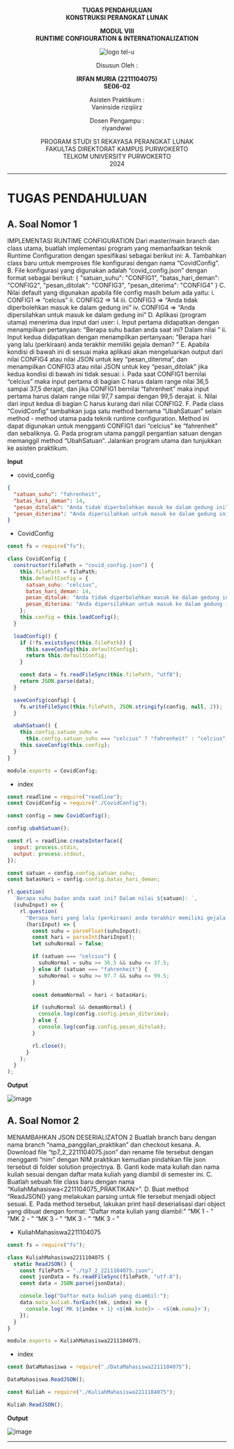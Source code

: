 <div align="center">

**TUGAS PENDAHULUAN**  
**KONSTRUKSI PERANGKAT LUNAK**

**MODUL VIII**  
**RUNTIME CONFIGURATION & INTERNATIONALIZATION**

![logo tel-u](https://github.com/user-attachments/assets/3a44181d-9c92-47f6-8cf0-87755117fd99)

Disusun Oleh :

**IRFAN MURIA (2211104075)**  
**SE06-02**

Asisten Praktikum :  
Vaninside
rizqiiirz

Dosen Pengampu :  
riyandwwi

PROGRAM STUDI S1 REKAYASA PERANGKAT LUNAK  
FAKULTAS DIREKTORAT KAMPUS PURWOKERTO  
TELKOM UNIVERSITY PURWOKERTO  
2024

</div>

---

# TUGAS PENDAHULUAN

## A. Soal Nomor 1

IMPLEMENTASI RUNTIME CONFIGURATION
Dari master/main branch dan class utama, buatlah implementasi program yang memanfaatkan teknik Runtime Configuration dengan spesifikasi sebagai berikut ini:
A. Tambahkan class baru untuk memproses file konfigurasi dengan nama “CovidConfig”.
B. File konfigurasi yang digunakan adalah “covid_config.json” dengan format sebagai berikut:
{
"satuan_suhu": "CONFIG1",
"batas_hari_deman": "CONFIG2",
"pesan_ditolak": "CONFIG3",
"pesan_diterima": "CONFIG4"
}
C. Nilai default yang digunakan apabila file config masih belum ada yaitu:
i. CONFIG1 => “celcius”
ii. CONFIG2 => 14
iii. CONFIG3 => “Anda tidak diperbolehkan masuk ke dalam gedung ini”
iv. CONFIG4 => “Anda dipersilahkan untuk masuk ke dalam gedung ini”
D. Aplikasi (program utama) menerima dua input dari user:
i. Input pertama didapatkan dengan menampilkan pertanyaan: “Berapa suhu badan anda saat ini? Dalam nilai <CONFIG1>”
ii. Input kedua didapatkan dengan menampilkan pertanyaan: “Berapa hari yang lalu (perkiraan) anda terakhir memiliki gejala deman? ”
E. Apabila kondisi di bawah ini di sesuai maka aplikasi akan mengeluarkan output dari nilai CONFIG4 atau nilai JSON untuk key “pesan_diterima”, dan menampilkan CONFIG3 atau nilai JSON untuk key “pesan_ditolak” jika kedua kondisi di bawah ini tidak sesuai:
i. Pada saat CONFIG1 bernilai “celcius” maka input pertama di bagian C harus dalam range nilai 36,5 sampai 37,5 derajat, dan jika CONFIG1 bernilai “fahrenheit” maka input pertama harus dalam range nilai 97,7 sampai dengan 99,5 derajat.
ii. Nilai dari input kedua di bagian C harus kurang dari nilai CONFIG2.
F. Pada class “CovidConfig” tambahkan juga satu method bernama “UbahSatuan” selain method - method utama pada teknik runtime configuration. Method ini dapat digunakan untuk mengganti CONFIG1 dari “celcius” ke “fahrenheit" dan sebaliknya.
G. Pada program utama panggil pergantian satuan dengan memanggil method “UbahSatuan”. Jalankan program utama dan tunjukkan ke asisten praktikum.

**Input**

- covid_config

```json
{
  "satuan_suhu": "fahrenheit",
  "batas_hari_deman": 14,
  "pesan_ditolak": "Anda tidak diperbolehkan masuk ke dalam gedung ini",
  "pesan_diterima": "Anda dipersilahkan untuk masuk ke dalam gedung ini"
}
```

- CovidConfig

```js
const fs = require("fs");

class CovidConfig {
  constructor(filePath = "covid_config.json") {
    this.filePath = filePath;
    this.defaultConfig = {
      satuan_suhu: "celcius",
      batas_hari_deman: 14,
      pesan_ditolak: "Anda tidak diperbolehkan masuk ke dalam gedung ini",
      pesan_diterima: "Anda dipersilahkan untuk masuk ke dalam gedung ini",
    };
    this.config = this.loadConfig();
  }

  loadConfig() {
    if (!fs.existsSync(this.filePath)) {
      this.saveConfig(this.defaultConfig);
      return this.defaultConfig;
    }

    const data = fs.readFileSync(this.filePath, "utf8");
    return JSON.parse(data);
  }

  saveConfig(config) {
    fs.writeFileSync(this.filePath, JSON.stringify(config, null, 2));
  }

  ubahSatuan() {
    this.config.satuan_suhu =
      this.config.satuan_suhu === "celcius" ? "fahrenheit" : "celcius";
    this.saveConfig(this.config);
  }
}

module.exports = CovidConfig;
```

- index

```js
const readline = require("readline");
const CovidConfig = require("./CovidConfig");

const config = new CovidConfig();

config.ubahSatuan();

const rl = readline.createInterface({
  input: process.stdin,
  output: process.stdout,
});

const satuan = config.config.satuan_suhu;
const batasHari = config.config.batas_hari_deman;

rl.question(
  `Berapa suhu badan anda saat ini? Dalam nilai ${satuan}: `,
  (suhuInput) => {
    rl.question(
      "Berapa hari yang lalu (perkiraan) anda terakhir memiliki gejala demam? ",
      (hariInput) => {
        const suhu = parseFloat(suhuInput);
        const hari = parseInt(hariInput);
        let suhuNormal = false;

        if (satuan === "celcius") {
          suhuNormal = suhu >= 36.5 && suhu <= 37.5;
        } else if (satuan === "fahrenheit") {
          suhuNormal = suhu >= 97.7 && suhu <= 99.5;
        }

        const demamNormal = hari < batasHari;

        if (suhuNormal && demamNormal) {
          console.log(config.config.pesan_diterima);
        } else {
          console.log(config.config.pesan_ditolak);
        }

        rl.close();
      }
    );
  }
);
```

**Output**

![image](https://github.com/user-attachments/assets/b4c00c3f-ec70-408e-b140-bbf89ee85052)

## A. Soal Nomor 2

MENAMBAHKAN JSON DESERIALIZATON 2
Buatlah branch baru dengan nama branch “nama_panggilan_praktikan” dan checkout kesana.
A. Download file “tp7_2_2211104075.json” dan rename file tersebut dengan mengganti “nim” dengan
NIM praktikan kemudian pindahkan file json tersebut di folder solution projectnya.
B. Ganti kode mata kuliah dan nama kuliah sesuai dengan daftar mata kuliah yang diambil di
semester ini.
C. Buatlah sebuah file class baru dengan nama “KuliahMahasiswa<2211104075_PRAKTIKAN>”.
D. Buat method “ReadJSON() yang melakukan parsing untuk file tersebut menjadi object
sesuai.
E. Pada method tersebut, lakukan print hasil deserialisasi dari object yang dibuat dengan format:
“Daftar mata kuliah yang diambil:”
“MK 1 <Design Thinking> - <Design Thinking>”
“MK 2 <Kalkulus> - <Kalkulus>”
“MK 3 <Statistika> - <Statistika>”
“MK 3 <Pemrograman Web> - <Pemrograman Web>”
“MK 3 <Pemrograman Mobile> - <Pemrograman Mobile>”

- KuliahMahasiswa2211104075

```js
const fs = require("fs");

class KuliahMahasiswa2211104075 {
  static ReadJSON() {
    const filePath = "./tp7_2_2211104075.json";
    const jsonData = fs.readFileSync(filePath, "utf-8");
    const data = JSON.parse(jsonData);

    console.log("Daftar mata kuliah yang diambil:");
    data.mata_kuliah.forEach((mk, index) => {
      console.log(`MK ${index + 1} <${mk.kode}> - <${mk.nama}>`);
    });
  }
}

module.exports = KuliahMahasiswa2211104075;
```

- index

```js
const DataMahasiswa = require("./DataMahasiswa2211104075");

DataMahasiswa.ReadJSON();

const Kuliah = require("./KuliahMahasiswa2211104075");

Kuliah.ReadJSON();
```

**Output**

![image](https://github.com/user-attachments/assets/b4c00c3f-ec70-408e-b140-bbf89ee85052)

---
